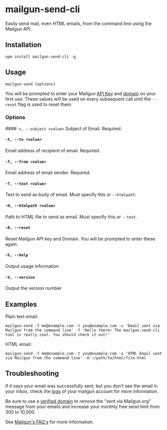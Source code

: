 # mailgun-send-cli

Easily send mail, even HTML emails, from the command line using the Mailgun API.

## Installation

```
npm install mailgun-send-cli -g
```

## Usage

```
mailgun-send [options]
```

You will be prompted to enter your Mailgun [API Key](https://mailgun.com/app/account/security) and [domain](https://mailgun.com/app/domains) on your first use. These values will be used on every subsequent call until the `--reset` flag is used to reset them.

### Options

####`-s, --subject <value>`
Subject of Email. Required.

#### `-t, --to <value>`
Email address of recipient of email. Required.

#### `-f, --from <value>`
Email address of email sender. Required.

#### `-T, --text <value>`
Text to send as body of email. Must specify this or `--htmlpath`.

#### `-H, --htmlpath <value>`
Path to HTML file to send as email. Must specify this or `--text`.

#### `-R, --reset`
Reset Mailgun API key and Domain. You will be prompted to enter these again.

#### `-h, --help`
Output usage information

#### `-V, --version`
Output the version number

## Examples

Plain text email:

```
mailgun-send -f me@example.com -t you@example.com -s 'Email sent via Mailgun from the command line' -T 'Hello there! The mailgun-send-cli tool is really cool. You should check it out!'
```

HTML email:

```
mailgun-send -f me@example.com -t you@example.com -s 'HTML Email sent via Mailgun from the command line' -H ~/path/to/html/file.html
```

## Troubleshooting

If it says your email was successfully sent, but you don't see the email in your inbox, check the [logs](https://mailgun.com/app/logs) of your mailgun account for more information.

Be sure to use a [verified domain](https://documentation.mailgun.com/quickstart-sending.html#verify-your-domain) to remove the "sent via Mailgun.org" message from your emails and increase your monthly free send limit from 300 to 10,000.

See [Mailgun's FAQ's](https://documentation.mailgun.com/faqs.html) for more information.




